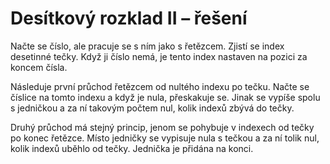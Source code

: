# Desítkový rozklad II – řešení

Načte se číslo, ale pracuje se s ním jako s řetězcem. Zjistí se index desetinné tečky. Když ji číslo nemá, je tento
index nastaven na pozici za koncem čísla.

Následuje první průchod řetězcem od nultého indexu po tečku. Načte se číslice na tomto indexu a když je nula, přeskakuje
se. Jinak se vypíše spolu s jedničkou a za ní takovým počtem nul, kolik indexů zbývá do tečky.

Druhý průchod má stejný princip, jenom se pohybuje v indexech od tečky po konec řetězce. Místo jedničky se vypisuje nula
s tečkou a za ní tolik nul, kolik indexů uběhlo od tečky. Jednička je přidána na konci.
